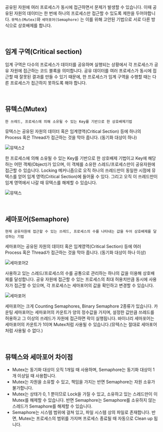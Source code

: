 공유된 자원에 여러 프로세스가 동시에 접근하면서 문제가 발생할 수 있습니다. 이때 공유된 자원의 데이터는 한 번에 하나의 프로세스만 접근할 수 있도록 제한을 두어야합니다. ```뮤텍스(Mutex)```와 ```세마포어(Semaphore)``` 는 이를 위해 고안된 기법으로 서로 다른 방식으로 상호배제를 합니다.

<br>

## **임계 구역(Critical section)**

임계 구역은 다수의 프로세스가 데이터를 공유하며 실행되는 상황에서 각 프로세스가 공유 자원에 접근하는 코드 블록을 의미합니다. 공유 데이터를 여러 프로세스가 동시에 접근할 때 잘못된 결과를 만들 수 있기 때문에, 한 프로세스가 임계 구역을 수행할 때는 다른 프로세스가 접근하지 못하도록 해야 합니다.

<br>

## **뮤텍스(Mutex)**

```
한 쓰레드, 프로세스에 의해 소유될 수 있는 Key를 기반으로 한 상호배제기법
```

뮤텍스는 공유된 자원의 데이터 혹은 임계영역(Critical Section) 등에 하나의 Process 혹은 Thread가 접근하는 것을 막아 줍니다. (동기화 대상이 하나)

![뮤텍스2](https://user-images.githubusercontent.com/67899393/196937012-c2d04b84-2c4f-4dba-8807-cc36a65460ec.png)

한 프로세스에 의해 소유될 수 있는 Key를 기반으로 한 상호배제 기법이고 Key에 해당하는 어떤 객체(Object)가 있으며, 이 객체를 소유한 스레드/프로세스만이 공유자원에 접근할 수 있습니다. Locking 메커니즘으로 오직 하나의 쓰레드만이 동일한 시점에 뮤텍스를 얻어 임계 영역(Critical Section)에 들어올 수 있다. 그리고 오직 이 쓰레드만이 임계 영역에서 나갈 때 뮤텍스를 해제할 수 있습니다.

![뮤텍스](https://user-images.githubusercontent.com/67899393/196937073-394a615f-5c6b-4832-b44a-11b552abc4ac.jpg)

<br>

## **세마포어(Semaphore)**

```
현재 공유자원에 접근할 수 있는 쓰레드, 프로세스의 수를 나타내는 값을 두어 상호배제를 달성하는 기법
```

세마포어는 공유된 자원의 데이터 혹은 임계영역(Critical Section) 등에 여러 Process 혹은 Thread가 접근하는 것을 막아 줍니다. (동기화 대상이 하나 이상)

![세마포어2](https://user-images.githubusercontent.com/67899393/196937087-cf09f941-7a8d-4ea6-b5b3-71e49e846130.png)

사용하고 있는 스레드/프로세스의 수를 공통으로 관리하는 하나의 값을 이용해 상호배제를 달성합니다. 공유 자원에 접근할 수 있는 프로세스의 최대 허용치만큼 동시에 사용자가 접근할 수 있으며, 각 프로세스는 세마포어의 값을 확인하고 변경할 수 있습니다.

![세마포어](https://user-images.githubusercontent.com/67899393/196937080-76bf026b-9a9d-485b-97cb-d15032f55c88.jpg)

  
  
세마포어는 크게 Counting Semaphores, Binary Semaphore 2종류가 있습니다. 카운팅 세마포어는 세마포어의 카운트가 양의 정수값을 가지며, 설정한 값만큼 쓰레드를 허용하고 그 이상의 쓰레드가 자원에 접근하면 락이 실행됩니다. 바이너리 세마포어는 세마포어의 카운트가 1이며 Mutex처럼 사용될 수 있습니다.(뮤텍스는 절대로 세마포어처럼 사용될 수 없다.)

<br>

## **뮤텍스와 세마포어 차이점**

-   Mutex는 동기화 대상이 오직 1개일 때 사용하며, Semaphore는 동기화 대상이 1개 이상일 때 사용합니다.
-   Mutex는 자원을 소유할 수 있고, 책임을 가지는 반면 Semaphore는 자원 소유가 불가합니다.
-   Mutex는 상태가 0, 1 뿐이므로 Lock을 가질 수 있고, 소유하고 있는 스레드만이 이 Mutex를 해제할 수 있습니다. 반면 Semaphore는 Semaphore를 소유하지 않는 스레드가 Semaphore를 해제할 수 있습니다.
-   Semaphore는 시스템 범위에 걸쳐 있고, 파일 시스템 상의 파일로 존재합니다. 반면, Mutex는 프로세스의 범위를 가지며 프로세스 종료될 때 자동으로 Clean up 됩니다.
